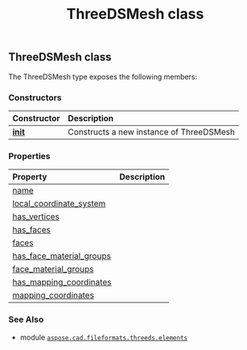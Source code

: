 ﻿---
title: ThreeDSMesh class
second_title: Aspose.CAD for Python via .NET API References
description: 
type: docs
weight: 50
url: /aspose.cad.fileformats.threeds.elements/threedsmesh/
is_root: false
---

## ThreeDSMesh class



The ThreeDSMesh type exposes the following members:

### Constructors
| Constructor | Description |
| :- | :- |
| [__init__](/cad/python-net/aspose.cad.fileformats.threeds.elements/threedsmesh/__init__/#str) | Constructs a new instance of ThreeDSMesh |


### Properties
| Property | Description |
| :- | :- |
| [name](/cad/python-net/aspose.cad.fileformats.threeds.elements/threedsmesh/name) |  |
| [local_coordinate_system](/cad/python-net/aspose.cad.fileformats.threeds.elements/threedsmesh/local_coordinate_system) |  |
| [has_vertices](/cad/python-net/aspose.cad.fileformats.threeds.elements/threedsmesh/has_vertices) |  |
| [has_faces](/cad/python-net/aspose.cad.fileformats.threeds.elements/threedsmesh/has_faces) |  |
| [faces](/cad/python-net/aspose.cad.fileformats.threeds.elements/threedsmesh/faces) |  |
| [has_face_material_groups](/cad/python-net/aspose.cad.fileformats.threeds.elements/threedsmesh/has_face_material_groups) |  |
| [face_material_groups](/cad/python-net/aspose.cad.fileformats.threeds.elements/threedsmesh/face_material_groups) |  |
| [has_mapping_coordinates](/cad/python-net/aspose.cad.fileformats.threeds.elements/threedsmesh/has_mapping_coordinates) |  |
| [mapping_coordinates](/cad/python-net/aspose.cad.fileformats.threeds.elements/threedsmesh/mapping_coordinates) |  |



### See Also
* module [`aspose.cad.fileformats.threeds.elements`](..)
